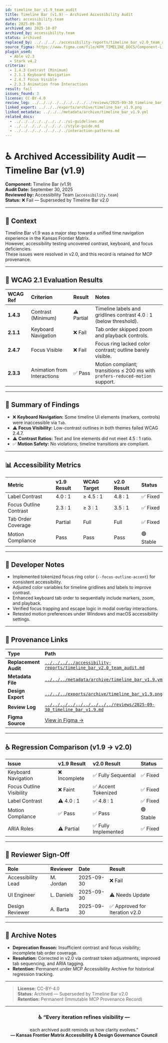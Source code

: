 ```yaml
---
id: timeline_bar_v1.9_team_audit
title: Timeline Bar (v1.9) — Archived Accessibility Audit
author: accessibility.team
date: 2025-09-30
archived_on: 2025-10-07
archived_by: accessibility.team
status: archived
replaced_by: ../../../../accessibility-reports/timeline_bar_v2.0_team_audit.md
source_figma: https://www.figma.com/file/KFM_TIMELINE_DOCS/Component-Library?node-id=300%3A400
plugin_used:
  - Able v2.3
  - Stark v4.2
criteria:
  - 1.4.3 Contrast (Minimum)
  - 2.1.1 Keyboard Navigation
  - 2.4.7 Focus Visible
  - 2.3.3 Animation from Interactions
result: fail
issues_found: 3
license: CC-BY-4.0
review_log: ../../../../../../../../../reviews/2025-09-30_timeline_bar_v1.9.md
linked_export: ../../../exports/archive/timeline_bar_v1.9.png
linked_metadata: ../../../metadata/archive/timeline_bar_v1.9.yml
related_docs:
  - ../../../../../../../../ui-guidelines.md
  - ../../../../../../../../style-guide.md
  - ../../../../../../../../interaction-patterns.md
---
```


# ♿ Archived Accessibility Audit — Timeline Bar (v1.9)

**Component:** Timeline Bar (v1.9)  
**Audit Date:** September 30, 2025  
**Reviewed by:** Accessibility Team (`accessibility.team`)  
**Status:** ❌ Fail — Superseded by Timeline Bar v2.0  

---

## 🎯 Context

Timeline Bar v1.9 was a major step toward a unified time navigation experience in the Kansas Frontier Matrix.  
However, accessibility testing uncovered contrast, keyboard, and focus deficiencies.  
These issues were resolved in v2.0, and this record is retained for MCP provenance.

---

## 🧩 WCAG 2.1 Evaluation Results

| WCAG Ref | Criterion | Result | Notes |
|:--|:--|:--|:--|
| **1.4.3** | Contrast (Minimum) | ⚠️ Partial | Timeline labels and gridlines contrast 4.0 : 1 (below threshold). |
| **2.1.1** | Keyboard Navigation | ❌ Fail | Tab order skipped zoom and playback controls. |
| **2.4.7** | Focus Visible | ❌ Fail | Focus ring lacked color contrast; outline barely visible. |
| **2.3.3** | Animation from Interactions | ✅ Pass | Motion compliant; transitions ≤ 200 ms with `prefers-reduced-motion` support. |

---

## 🧠 Summary of Findings

- ❌ **Keyboard Navigation:** Some timeline UI elements (markers, controls) were inaccessible via `Tab`.  
- ⚠️ **Focus Visibility:** Low-contrast outlines in both themes failed WCAG 2.4.7.  
- ⚠️ **Contrast Ratios:** Text and line elements did not meet 4.5 : 1 ratio.  
- ✅ **Motion Safety:** No violations; timeline transitions are compliant.  

---

## 📊 Accessibility Metrics

| Metric | v1.9 Result | WCAG Target | v2.0 Result | Status |
|:--|:--|:--|:--|:--|
| Label Contrast | 4.0 : 1 | ≥ 4.5 : 1 | 4.8 : 1 | ✅ Fixed |
| Focus Outline Contrast | 2.3 : 1 | ≥ 3 : 1 | 3.5 : 1 | ✅ Fixed |
| Tab Order Coverage | Partial | Full | Full | ✅ Fixed |
| Motion Compliance | Pass | Pass | Pass | 🟢 Stable |

---

## 🧩 Developer Notes

- Implemented tokenized focus ring color (`--focus-outline-accent`) for consistent accessibility.  
- Adjusted color variables for timeline gridlines and labels to improve contrast.  
- Enhanced keyboard tab order to sequentially include markers, zoom, and playback.  
- Verified focus trapping and escape logic in modal overlay interactions.  
- Retested motion preferences under Windows and macOS accessibility settings.  

---

## 🔗 Provenance Links

| Type | Path |
|:--|:--|
| **Replacement Audit** | [`../../../../accessibility-reports/timeline_bar_v2.0_team_audit.md`](../../../../accessibility-reports/timeline_bar_v2.0_team_audit.md) |
| **Metadata File** | [`../../../metadata/archive/timeline_bar_v1.9.yml`](../../../metadata/archive/timeline_bar_v1.9.yml) |
| **Design Export** | [`../../../exports/archive/timeline_bar_v1.9.png`](../../../exports/archive/timeline_bar_v1.9.png) |
| **Review Log** | [`../../../../../../../../../reviews/2025-09-30_timeline_bar_v1.9.md`](../../../../../../../../../reviews/2025-09-30_timeline_bar_v1.9.md) |
| **Figma Source** | [View in Figma →](https://www.figma.com/file/KFM_TIMELINE_DOCS/Component-Library?node-id=300%3A400) |

---

## ♿ Regression Comparison (v1.9 → v2.0)

| Issue | v1.9 Result | v2.0 Result | Status |
|:--|:--|:--|:--|
| Keyboard Navigation | ❌ Incomplete | ✅ Fully Sequential | ✅ Fixed |
| Focus Outline Visibility | ❌ Faint | ✅ Accent Tokenized | ✅ Fixed |
| Label Contrast | ⚠️ 4.0 : 1 | ✅ 4.8 : 1 | ✅ Fixed |
| Motion Compliance | ✅ Pass | ✅ Pass | 🟢 Stable |
| ARIA Roles | ⚠️ Partial | ✅ Fully Implemented | ✅ Fixed |

---

## 🧩 Reviewer Sign-Off

| Role | Reviewer | Date | Result |
|:--|:--|:--|:--|
| Accessibility Lead | M. Jordan | 2025-09-30 | ❌ Fail |
| UI Engineer | L. Daniels | 2025-09-30 | ⚠️ Needs Update |
| Design Reviewer | A. Barta | 2025-09-30 | ✅ Approved for Iteration v2.0 |

---

## 🧾 Archive Notes

- **Deprecation Reason:** Insufficient contrast and focus visibility; incomplete tab order coverage.  
- **Resolution:** Corrected in v2.0 via contrast token adjustments, improved tab sequencing, and ARIA tagging.  
- **Retention:** Permanent under MCP Accessibility Archive for historical regression tracking.  

---

> **License:** CC-BY-4.0  
> **Status:** Archived — Superseded by Timeline Bar v2.0  
> **Retention:** Permanent (Immutable MCP Provenance Record)

---

<div align="center">

### ♿ “Every iteration refines visibility —  
each archived audit reminds us how clarity evolves.”  
**— Kansas Frontier Matrix Accessibility & Design Governance Council**

</div>
